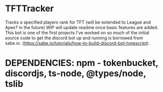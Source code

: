 # TFTTracker
Tracks a specified players rank for TFT (will be extended to League and Apex? in the future)
WIP will update readme once basic features are added.
This bot is one of the first projects I've worked on so much of the initial source code to get the discord bot up and running is borrowed from sabe.io.
(https://sabe.io/tutorials/how-to-build-discord-bot-typescript).

# DEPENDENCIES: npm - tokenbucket, discordjs, ts-node, @types/node, tslib
